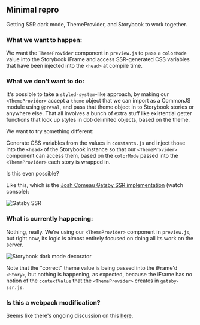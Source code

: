 ## Minimal repro

Getting SSR dark mode, ThemeProvider, and Storybook to work together.

### What we want to happen:

We want the `ThemeProvider` component in `preview.js` to pass a `colorMode` value into the Storybook iFrame and access SSR-generated CSS variables that have been injected into the `<head>` at compile time.

### What we don't want to do:

It's possible to take a `styled-system`-like approach, by making our `<ThemeProvider>` accept a `theme` object that we can import as a CommonJS module using `@preval`, and pass that theme object in to Storybook stories or anywhere else. That all involves a bunch of extra stuff like existential getter functions that look up styles in dot-delimited objects, based on the theme.

We want to try something different:

Generate CSS variables from the values in `constants.js` and inject those into the `<head>` of the Storybook instance so that our `<ThemeProvider>` component can access them, based on the `colorMode` passed into the `<ThemeProvider>` each story is wrapped in.

Is this even possible?

Like this, which is the [Josh Comeau Gatsby SSR implementation](https://github.com/joshwcomeau/dark-mode-minimal) (watch console):

![Gatsby SSR](https://media.giphy.com/media/umG2z5DjEOPH8RyDn1/giphy.gif)

### What is currently happening:

Nothing, really. We're using our `<ThemeProvider>` component in `preview.js`, but right now, its logic is almost entirely focused on doing all its work on the server.

![Storybook dark mode decorator](https://media.giphy.com/media/XojJHvbPsoYeB9gGns/giphy.gif)

Note that the "correct" theme value is being passed into the iFrame'd `<Story>`, but nothing is happening, as expected, because the iFrame has no notion of the `contextValue` that the `<ThemeProvider>` creates in `gatsby-ssr.js`.

### Is this a webpack modification?

Seems like there's ongoing discussion on this [here](https://github.com/storybookjs/storybook/issues/12542).
